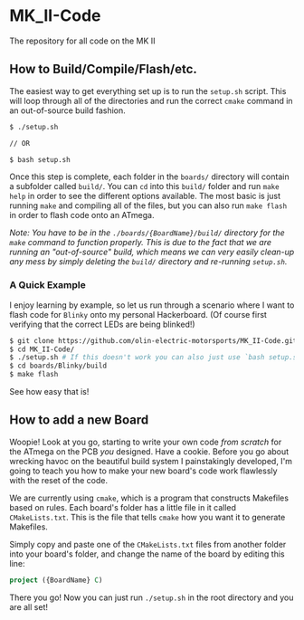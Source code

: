 # MK_II-Code
The repository for all code on the MK II

## How to Build/Compile/Flash/etc.

The easiest way to get everything set up is to run the `setup.sh` script. This will loop through all of the directories and run the correct `cmake` command in an out-of-source build fashion.

```bash
$ ./setup.sh

// OR

$ bash setup.sh
```

Once this step is complete, each folder in the `boards/` directory will contain a subfolder called `build/`. You can `cd` into this `build/` folder and run `make help` in order to see the different options available. The most basic is just running `make` and compiling all of the files, but you can also run `make flash` in order to flash code onto an ATmega.

*Note: You have to be in the `./boards/{BoardName}/build/` directory for the `make` command to function properly. This is due to the fact that we are running an "out-of-source" build, which means we can very easily clean-up any mess by simply deleting the `build/` directory and re-running `setup.sh`.*

### A Quick Example

I enjoy learning by example, so let us run through a scenario where I want to flash code for `Blinky` onto my personal Hackerboard. (Of course first verifying that the correct LEDs are being blinked!)

```bash
$ git clone https://github.com/olin-electric-motorsports/MK_II-Code.git
$ cd MK_II-Code/
$ ./setup.sh # If this doesn't work you can also just use `bash setup.sh`
$ cd boards/Blinky/build
$ make flash
```

See how easy that is!

## How to add a new Board

Woopie! Look at you go, starting to write your own code *from scratch* for the ATmega on the PCB *you* designed. Have a cookie. Before you go about wrecking havoc on the beautiful build system I painstakingly developed, I'm going to teach you how to make your new board's code work flawlessly with the reset of the code.

We are currently using `cmake`, which is a program that constructs Makefiles based on rules. Each board's folder has a little file in it called `CMakeLists.txt`. This is the file that tells `cmake` how you want it to generate Makefiles.

Simply copy and paste one of the `CMakeLists.txt` files from another folder into your board's folder, and change the name of the board by editing this line:

```cmake
project ({BoardName} C)
```

There you go! Now you can just run `./setup.sh` in the root directory and you are all set!

